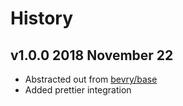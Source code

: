 # History

## v1.0.0 2018 November 22

-   Abstracted out from [bevry/base](https://github.com/bevry/base)
-   Added prettier integration
